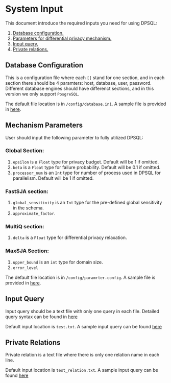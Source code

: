 # System Input

This document introduce the required inputs you need for using DPSQL:
1. [Database configuration.](#database-configuration)
2. [Parameters for differential privacy mechanism.](#mechanism-parameters)
3. [Input query.](#input-query)
4. [Private relations.](#private-relations)

<a name="database"></a>

## Database Configuration

This is a configuration file where each `[]` stand for one section, and in each section
 there should be 4 paramters: host, database, user, password. Different database engines should 
have differenct sections, and in this version we only support `PosgreSQL`.

The default file location is in `/config/database.ini`. A sample file is provided in [here](../config/database.ini).

<a name="parameters"></a>

## Mechanism Parameters

User should input the following parameter to fully utilized DPSQL:

### Global Section:

1. `epsilon` is a `Float` type for privacy budget. Default will be 1 if omitted.
2. `beta` is a `Float` type for failure probability. Default will be 0.1 if omitted.
3. `processor_num` is an `Int` type for number of process used in DPSQL for parallelism. Default will be 1 if omitted.

### FastSJA section:

1. `global_sensitivity` is an `Int` type for the pre-defined global sensitivity in the schema.
2. `approximate_factor`.

### MultiQ section:

1. `delta` is a `Float` type for differential privacy relaxation.

### MaxSJA Section:

1. `upper_bound` is an `int` type for domain size.
2. `error_level`

The default file location is in `/config/paramrter.config`. A sample file is provided in [here](../config/parameter.config).


<a name="query"></a>

## Input Query

Input query should be a text file with only one query in each file.
Detailed query syntax can be found in [here](query-syntax.md)

Default input location is `test.txt`. A sample input query can be found [here](../test.txt)

<a name="relation"></a>

## Private Relations

Private relation is a text file where there is only one relation name in each line.

Default input location is `test_relation.txt`. A sample input query can be found [here](../test_relation.txt)
